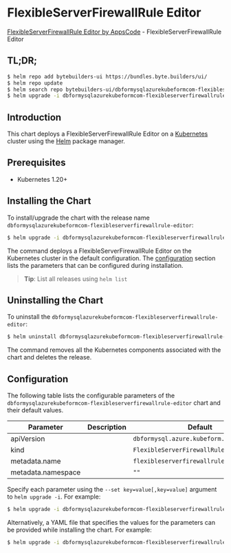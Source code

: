 # FlexibleServerFirewallRule Editor

[FlexibleServerFirewallRule Editor by AppsCode](https://byte.builders) - FlexibleServerFirewallRule Editor

## TL;DR;

```bash
$ helm repo add bytebuilders-ui https://bundles.byte.builders/ui/
$ helm repo update
$ helm search repo bytebuilders-ui/dbformysqlazurekubeformcom-flexibleserverfirewallrule-editor --version=v0.4.18
$ helm upgrade -i dbformysqlazurekubeformcom-flexibleserverfirewallrule-editor bytebuilders-ui/dbformysqlazurekubeformcom-flexibleserverfirewallrule-editor -n default --create-namespace --version=v0.4.18
```

## Introduction

This chart deploys a FlexibleServerFirewallRule Editor on a [Kubernetes](http://kubernetes.io) cluster using the [Helm](https://helm.sh) package manager.

## Prerequisites

- Kubernetes 1.20+

## Installing the Chart

To install/upgrade the chart with the release name `dbformysqlazurekubeformcom-flexibleserverfirewallrule-editor`:

```bash
$ helm upgrade -i dbformysqlazurekubeformcom-flexibleserverfirewallrule-editor bytebuilders-ui/dbformysqlazurekubeformcom-flexibleserverfirewallrule-editor -n default --create-namespace --version=v0.4.18
```

The command deploys a FlexibleServerFirewallRule Editor on the Kubernetes cluster in the default configuration. The [configuration](#configuration) section lists the parameters that can be configured during installation.

> **Tip**: List all releases using `helm list`

## Uninstalling the Chart

To uninstall the `dbformysqlazurekubeformcom-flexibleserverfirewallrule-editor`:

```bash
$ helm uninstall dbformysqlazurekubeformcom-flexibleserverfirewallrule-editor -n default
```

The command removes all the Kubernetes components associated with the chart and deletes the release.

## Configuration

The following table lists the configurable parameters of the `dbformysqlazurekubeformcom-flexibleserverfirewallrule-editor` chart and their default values.

|     Parameter      | Description |                       Default                       |
|--------------------|-------------|-----------------------------------------------------|
| apiVersion         |             | <code>dbformysql.azure.kubeform.com/v1alpha1</code> |
| kind               |             | <code>FlexibleServerFirewallRule</code>             |
| metadata.name      |             | <code>flexibleserverfirewallrule</code>             |
| metadata.namespace |             | <code>""</code>                                     |


Specify each parameter using the `--set key=value[,key=value]` argument to `helm upgrade -i`. For example:

```bash
$ helm upgrade -i dbformysqlazurekubeformcom-flexibleserverfirewallrule-editor bytebuilders-ui/dbformysqlazurekubeformcom-flexibleserverfirewallrule-editor -n default --create-namespace --version=v0.4.18 --set apiVersion=dbformysql.azure.kubeform.com/v1alpha1
```

Alternatively, a YAML file that specifies the values for the parameters can be provided while
installing the chart. For example:

```bash
$ helm upgrade -i dbformysqlazurekubeformcom-flexibleserverfirewallrule-editor bytebuilders-ui/dbformysqlazurekubeformcom-flexibleserverfirewallrule-editor -n default --create-namespace --version=v0.4.18 --values values.yaml
```
